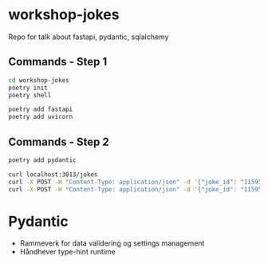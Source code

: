 # workshop-jokes
Repo for talk about fastapi, pydantic, sqlalchemy

## Commands - Step 1
```bash
cd workshop-jokes
poetry init
poetry shell

poetry add fastapi
poetry add uvicorn
```

## Commands - Step 2
```bash
poetry add pydantic

curl localhost:3013/jokes
curl -X POST -H "Content-Type: application/json" -d '{"joke_id": "11595daf-970e-494b-ba11-28bf23a886da", "joke_content": "A joke with Chuck Norris"}' localhost:3013/jokes
curl -X POST -H "Content-Type: application/json" -d '{"joke_id": "11595daf-970e-494b-ba11-28bf23a886da", "joke_content": "A joke with Chuck Norris", "joke_author": "Chuck Norris"}' localhost:3013/jokes
```
# Pydantic
* Rammeverk for data validering og settings management
* Håndhever type-hint runtime
